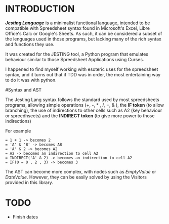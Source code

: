 # INTRODUCTION

***Jesting Language*** is a minimalist functional language, 
intended to be compatible with Spreedsheet syntax found 
in Microsoft's Excel, Libre Office's Calc or Google's 
Sheets. As such, it can be considered a subset of the 
lenguages used in those programs, but lacking many of the 
rich syntax and functions they use.

It was created for the JESTING tool, a Python program 
that emulates behaviour similar to those Spreedsheet 
Applications using Curses.

I happened to find myself working with esoteric uses for the 
spreedsheet syntax, and it turns out that if TDD was in order,
the most entertaining way to do it was with python.

#Syntax and AST

The Jesting Lang syntax follows the standard used by most
spreedsheets programs, allowing simple operations (+, -, *
, /, =, & ), the **IF token** (to allow branching), the use of 
indirections to other cells such as A2 (key behaviour or
spreedhseets) and the **INDIRECT token** (to give more power to 
those indirections)

For example

    = 1 + 1 -> becomes 2
    = 'A' & 'B' -> becomes AB
    = 'A' & 2 -> becomes A2
    = A2 -> becomes an indirection to cell A2
    = INDIRECT('A' & 2) -> becomes an indirection to cell A2
    = IF(0 = 0 , 2 , 3) -> becomes 3

The AST can become more complex, with nodes such as 
*EmptyValue* or *DateValue*. However, they can be easily
solved by using the Visitors provided in this library.

# TODO

* Finish dates